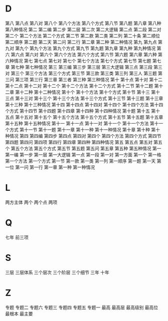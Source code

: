 
# D

第八
第八点
第八对
第八个
第八个方法
第八个方式
第八节
第八题
第八章
第八种
第八种情况
第二
第二编
第二步
第二层
第二次
第二大逻辑
第二点
第二段
第二对
第二个
第二个方法
第二个方式
第二节
第二款
第二类
第二列
第二十条
第二顺位
第二顺序
第二题
第二天
第二问
第二行
第二章
第二种
第二种情况
第九
第九点
第九对
第九个
第九个方法
第九个方式
第九节
第九题
第九章
第九种
第九种情况
第六
第六点
第六对
第六个
第六个方法
第六个方式
第六节
第六题
第六章
第六种
第六种情况
第七
第七点
第七对
第七个
第七个方法
第七个方式
第七节
第七题
第七章
第七种
第七种情况
第三
第三编
第三步
第三层
第三大逻辑
第三点
第三段
第三对
第三个
第三个方法
第三个方式
第三节
第三款
第三类
第三列
第三人
第三题
第三问
第三项
第三行
第三章
第三者
第三种
第三种情况
第十
第十点
第十对
第十二
第十二点
第十二对
第十二个
第十二个方法
第十二个方式
第十二节
第十二题
第十二章
第十二种
第十二种情况
第十个
第十个方法
第十个方式
第十节
第十三
第十三点
第十三对
第十三个
第十三个方法
第十三个方式
第十三节
第十三题
第十三章
第十三种
第十三种情况
第十四
第十四点
第十四对
第十四个
第十四个方法
第十四个方式
第十四节
第十四题
第十四章
第十四种
第十四种情况
第十题
第十五
第十五点
第十五对
第十五个
第十五个方法
第十五个方式
第十五节
第十五题
第十五章
第十五种
第十五种情况
第十一
第十一点
第十一对
第十一个
第十一个方法
第十一个方式
第十一节
第十一题
第十一章
第十一种
第十一种情况
第十章
第十种
第十种情况
第四
第四编
第四步
第四点
第四对
第四个
第四个方法
第四个方式
第四节
第四题
第四问
第四项
第四行
第四章
第四种
第四种情况
第五
第五点
第五对
第五个
第五个方法
第五个方式
第五节
第五题
第五问
第五章
第五种
第五种情况
第一
第一编
第一步
第一层
第一大逻辑
第一点
第一段
第一对
第一方面
第一个
第一格
第一个方法
第一个方式
第一节
第一款
第一类
第一列
第一顺序
第一题
第一天
第一位
第一问
第一行
第一章
第一种
第一种情况

# L

两方主体
两个
两个点
两项

# Q

七年
前三项

# S

三层
三层体系
三个层次
三个阶层
三个细节
三年
十年

# Z

专题
专题二
专题六
专题三
专题四
专题五
专题一
最高
最高层
最高级别
最高位
最根本
最主要

